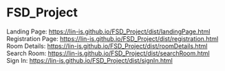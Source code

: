 # FSD_Project


  Landing Page: https://lin-is.github.io/FSD_Project/dist/landingPage.html
  Registration Page: https://lin-is.github.io/FSD_Project/dist/registration.html
  Room Details: https://lin-is.github.io/FSD_Project/dist/roomDetails.html
  Search Room: https://lin-is.github.io/FSD_Project/dist/searchRoom.html
  Sign In: https://lin-is.github.io/FSD_Project/dist/signIn.html
  
  

